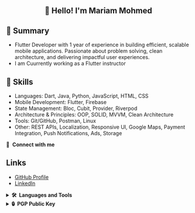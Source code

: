 <h2 align="center">👋 Hello! I'm Mariam Mohmed</h2>


🔹 Summary
------------------------------------
- Flutter Developer with 1 year of experience in building efficient, scalable mobile applications.
Passionate about problem solving, clean architecture, and delivering impactful user experiences.
- I am Cuurrently working as a Flutter instructor 


🔹 Skills
------------------------------------
- Languages: Dart, Java, Python, JavaScript, HTML, CSS
- Mobile Development: Flutter, Firebase
- State Management: Bloc, Cubit, Provider, Riverpod
- Architecture & Principles: OOP, SOLID, MVVM, Clean Architecture
- Tools: Git/GitHub, Postman, Linux
- Other: REST APIs, Localization, Responsive UI, Google Maps, Payment Integration, Push Notifications, Ads, Storage


🔗 &nbsp;**Connect with me**
<section>
<h2>Links</h2>
<div class="sep"></div>
<ul>
<li><a href="https://github.com/mariam2MOHMED" target="_blank" rel="noreferrer">GitHub Profile</a></li>
<li><a href="https://www.linkedin.com/in/mariam-abdallah-709862248/" target="_blank" rel="noreferrer">LinkedIn</a></li>
</ul>
</section>

  
<details>
 <summary><b>🛠️&nbsp;&nbsp;Languages&nbsp;and&nbsp;Tools</b></summary>
<br/>
<p align="left"> 
  <!-- C++ -->
  <a href="https://www.w3schools.com/cpp/" target="_blank"> 
    <img src="https://raw.githubusercontent.com/devicons/devicon/master/icons/cplusplus/cplusplus-original.svg" alt="cplusplus" width="40" height="40"/> 
  </a> 
  
  <!-- Python -->
  <a href="https://www.python.org" target="_blank"> 
    <img src="https://raw.githubusercontent.com/devicons/devicon/master/icons/python/python-original.svg" alt="python" width="40" height="40"/> 
  </a> 
  
  <!-- Java -->
  <a href="https://www.java.com" target="_blank"> 
    <img src="https://raw.githubusercontent.com/devicons/devicon/master/icons/java/java-original.svg" alt="java" width="40" height="40"/> 
  </a> 
  
  <!-- Dart -->
  <a href="https://dart.dev" target="_blank"> 
    <img src="https://raw.githubusercontent.com/devicons/devicon/master/icons/dart/dart-original.svg" alt="dart" width="40" height="40"/> 
  </a> 
  
  <!-- Linux -->
  <a href="https://www.linux.org/" target="_blank"> 
    <img src="https://raw.githubusercontent.com/devicons/devicon/master/icons/linux/linux-original.svg" alt="linux" width="40" height="40"/> 
  </a> 
  
  <!-- Flutter -->
  <a href="https://flutter.dev" target="_blank"> 
    <img src="https://raw.githubusercontent.com/devicons/devicon/master/icons/flutter/flutter-original.svg" alt="flutter" width="40" height="40"/> 
  </a> 
  
  <!-- HTML -->
  <a href="https://www.w3.org/html/" target="_blank"> 
    <img src="https://raw.githubusercontent.com/devicons/devicon/master/icons/html5/html5-original-wordmark.svg" alt="html5" width="40" height="40"/> 
  </a> 
  
  <!-- CSS -->
  <a href="https://www.w3schools.com/css/" target="_blank"> 
    <img src="https://raw.githubusercontent.com/devicons/devicon/master/icons/css3/css3-original-wordmark.svg" alt="css3" width="40" height="40"/> 
  </a> 
  
  <!-- JavaScript -->
  <a href="https://developer.mozilla.org/en-US/docs/Web/JavaScript" target="_blank"> 
    <img src="https://raw.githubusercontent.com/devicons/devicon/master/icons/javascript/javascript-original.svg" alt="javascript" width="40" height="40"/> 
  </a> 
</p>


</details>



</details>

<details>
  <summary><b>🔒&nbsp;&nbsp;PGP&nbsp;Public&nbsp;Key</b></summary>
  <br/>


